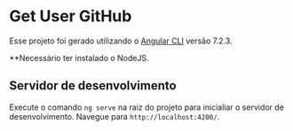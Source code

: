 # Get User GitHub

Esse projeto foi gerado utilizando o [Angular CLI](https://github.com/angular/angular-cli) versão 7.2.3.

**Necessário ter instalado o NodeJS.

## Servidor de desenvolvimento

Execute o comando `ng serve` na raiz do projeto para inicialiar o servidor de desenvolvimento. Navegue para `http://localhost:4200/`.
